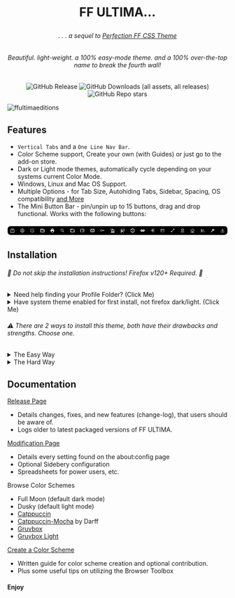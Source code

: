 # <p align="center"> FF ULTIMA... </p>

###### <p align="center">. . . a sequel to [Perfection FF CSS Theme](https://github.com/soulhotel/Perfection-Firefox-CSS-Theme) </p>

###### <p align="center">Beautiful. light-weight. a 100% easy-mode theme. and a 100% over-the-top name to break the fourth wall!</p>

<div align="center">

![GitHub Release](https://img.shields.io/github/v/release/soulhotel/FF-CSS-ULTIMA?style=for-the-badge) ![GitHub Downloads (all assets, all releases)](https://img.shields.io/github/downloads/soulhotel/ff-ultima/total?style=for-the-badge&color=blue) ![GitHub Repo stars](https://img.shields.io/github/stars/soulhotel/FF-CSS-ULTIMA?style=for-the-badge)

</div>

![ffultimaeditions](https://github.com/user-attachments/assets/77eeae82-d910-4169-ace1-c3bdc49a9b07)

## Features

- `Vertical Tabs` and a `One Line Nav Bar`.
- Color Scheme support, Create your own (with Guides) or just go to the add-on store.
- Dark or Light mode themes, automatically cycle depending on your systems current Color Mode.
- Windows, Linux and Mac OS Support.
- Multiple Options - for Tab Size, Autohiding Tabs, Sidebar, Spacing, OS compatibility [and More](doc/Modification.md)
- The Mini Button Bar - pin/unpin up to 15 buttons, drag and drop functional. Works with the following buttons:

![prevautohide](doc/preview/prevmini-bar.png)

## Installation

###### 🚨 Do not skip the installation instructions! Firefox v120+ Required. 🚨

<details>
<summary>Need help finding your Profile Folder? (Click Me)</summary>

<br>

> userChrome Themes work by communicating with a chrome folder located in your Firefox Profile folder, think of it as your User Interface. This folder typically holds `.css` files with the purpose of customizing elements of the Browser. There are two easy ways to access this folder:

1. Go to the `about:support` page
- In the URL Bar, type `about:support`.
- Look for the **Profile Folder** row. Open the folder.
- In that folder, create a new folder named `chrome` (If it doesnt already exist).

![aboutsupport](doc/preview/about_support.png)

2. Go to the `about:profiles` page
- In the URL Bar, type `about:profiles`.
- Your profile will say `This is the profile in use and...`.
- Look for the **Root Directory** row, and click **Open Directory**.
- In the opened Folder, create a new folder named `chrome` (if it doesnt already exist).
 
![alt text](doc/preview/profilelocation.png)
</details>

<details>
<summary>Have system theme enabled for first install, not firefox dark/light. (Click Me) </summary>
  
![install1](doc/preview/install1.jpg) ![install2](doc/preview/install2.jpg)
</details>

###### :warning: There are 2 ways to install this theme, both have their drawbacks and strengths. Choose one.

<details><summary>The Easy Way</summary>
 
>
1. Download the latest version on the [release page](https://github.com/soulhotel/FF-CSS-ULTIMA/releases/latest).
2. Copy everything in the ffultima(version).zip into your chrome folder.
3. For first time installation, you will need to apply the `user.js` to your profile to access theme settings.
4. In the chrome folder, youll see the `user.js`, move it <ins>out the chrome folder and into the Profile Folder<ins>.
5. Restart Firefox.
6. **Wait** for Firefox to open, then delete the `user.js` file.
7. Go to `about:config` and search for `ultima` to see all of your settings.

###### :warning: You only need to touch the user.js when installing the theme for the first time. It's function is to enable userChrome and add theme settings to the about:config page. Do not copy the user.js file into the Profile Folder <ins>if you are just updating the theme to a new version</ins>. Unless you want all of your saved settings to be reset :). 
</details>

<details><summary>The Hard Way</summary>

>
###### This method involves using Git and the Terminal - allowing easier updates. Harder for the less technical of people.
1. Open a terminal in your Profiles `chrome` folder.
2. Or in the terminal, navigate to your Profiles chrome folder `cd your\profile\folder\path\chrome`.
3. In the terminal: `git clone https://github.com/soulhotel/FF-ULTIMA.git` to clone/update to the latest version.
4. In your chrome folder you'll have a file named `user.js`.
5. Move the `user.js` file <ins>OUT of the chrome folder and INTO your Profile Folder.</ins>
6. Restart Firefox.
7. **Wait** for Firefox to open, then delete the `user.js` file.
8. Go to `about:config` and search for `ultima` to see all of your settings.

###### :warning: You only need to touch the user.js when installing the theme for the first time. It's function is to enable userChrome and add theme settings to the about:config page. Do not copy the user.js file into the Profile Folder <ins>if you are just updating the theme to a new version</ins>. Unless you want all of your saved settings to be reset :). 
</details>

## Documentation

[Release Page](https://github.com/soulhotel/FF-CSS-ULTIMA/releases/latest)
- Details changes, fixes, and new features (change-log), that users should be aware of.
- Logs older to latest packaged versions of FF ULTIMA.

[Modification Page](https://github.com/soulhotel/FF-ULTIMA/blob/main/doc/Modification.md)
- Details every setting found on the about:config page
- Optional Sidebery configuration
- Spreadsheets for power users, etc.

Browse Color Schemes
- Full Moon (default dark mode)
- Dusky (default light mode)
- [Catppuccin](https://github.com/soulhotel/FF-ULTIMA/tree/next-release/theme/color-schemes/catppuccin)
- [Catppuccin-Mocha](https://github.com/soulhotel/FF-ULTIMA/tree/next-release/theme/color-schemes/catppuccin-mocha) by Darff
- [Gruvbox](https://github.com/soulhotel/FF-ULTIMA/tree/next-release/theme/color-schemes/grubbox)
- [Gruvbox Light](https://github.com/soulhotel/FF-ULTIMA/tree/next-release/theme/color-schemes/grubbox-light)

[Create a Color Scheme](https://github.com/soulhotel/FF-ULTIMA/blob/next-release/doc/New-Color-scheme.md)
- Written guide for color scheme creation and optional contribution.
- Plus some useful tips on utilizing the Browser Toolbox

#### Enjoy

